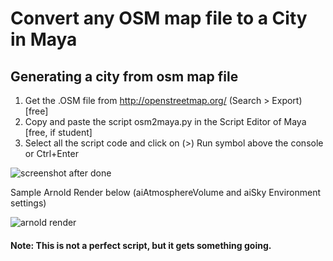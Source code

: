 # Convert any OSM map file to a City in Maya 

## Generating a city from osm map file

1. Get the .OSM file from http://openstreetmap.org/ (Search > Export) [free]
2. Copy and paste the script osm2maya.py in the Script Editor of Maya [free, if student]
3. Select all the script code and click on (>) Run symbol above the console or Ctrl+Enter 

![screenshot after done](https://raw.githubusercontent.com/mkagenius/osm2maya/master/osm2maya.png)

Sample Arnold Render below (aiAtmosphereVolume and aiSky Environment settings)

![arnold render](https://raw.githubusercontent.com/mkagenius/osm2maya/master/city_bangalore.jpg)

#### Note: This is not a perfect script, but it gets something going.


